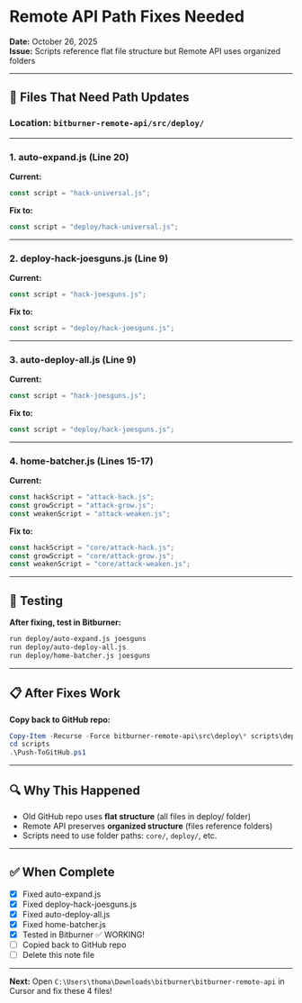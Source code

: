 # Remote API Path Fixes Needed

**Date:** October 26, 2025  
**Issue:** Scripts reference flat file structure but Remote API uses organized folders

---

## 🎯 Files That Need Path Updates

### Location: `bitburner-remote-api/src/deploy/`

---

### 1. **auto-expand.js** (Line 20)

**Current:**
```javascript
const script = "hack-universal.js";
```

**Fix to:**
```javascript
const script = "deploy/hack-universal.js";
```

---

### 2. **deploy-hack-joesguns.js** (Line 9)

**Current:**
```javascript
const script = "hack-joesguns.js";
```

**Fix to:**
```javascript
const script = "deploy/hack-joesguns.js";
```

---

### 3. **auto-deploy-all.js** (Line 9)

**Current:**
```javascript
const script = "hack-joesguns.js";
```

**Fix to:**
```javascript
const script = "deploy/hack-joesguns.js";
```

---

### 4. **home-batcher.js** (Lines 15-17)

**Current:**
```javascript
const hackScript = "attack-hack.js";
const growScript = "attack-grow.js";
const weakenScript = "attack-weaken.js";
```

**Fix to:**
```javascript
const hackScript = "core/attack-hack.js";
const growScript = "core/attack-grow.js";
const weakenScript = "core/attack-weaken.js";
```

---

## 🧪 Testing

**After fixing, test in Bitburner:**
```bash
run deploy/auto-expand.js joesguns
run deploy/auto-deploy-all.js
run deploy/home-batcher.js joesguns
```

---

## 📋 After Fixes Work

**Copy back to GitHub repo:**
```powershell
Copy-Item -Recurse -Force bitburner-remote-api\src\deploy\* scripts\deploy\
cd scripts
.\Push-ToGitHub.ps1
```

---

## 🔍 Why This Happened

- Old GitHub repo uses **flat structure** (all files in deploy/ folder)
- Remote API preserves **organized structure** (files reference folders)
- Scripts need to use folder paths: `core/`, `deploy/`, etc.

---

## ✅ When Complete

- [x] Fixed auto-expand.js
- [x] Fixed deploy-hack-joesguns.js
- [x] Fixed auto-deploy-all.js
- [x] Fixed home-batcher.js
- [x] Tested in Bitburner ✅ WORKING!
- [ ] Copied back to GitHub repo
- [ ] Delete this note file

---

**Next:** Open `C:\Users\thoma\Downloads\bitburner\bitburner-remote-api` in Cursor and fix these 4 files!

